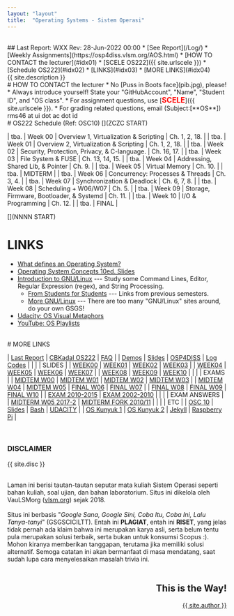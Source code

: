 ```yaml
---
layout: "layout"
title:  "Operating Systems - Sistem Operasi"
---
```


<br>
## Last Report: WXX Rev: 28-Jun-2022 00:00
* [See Report](/Log/)
* [Weekly Assignments](https://osp4diss.vlsm.org/AOS.html)
* [HOW TO CONTACT the lecturer](#idx01)
* [SCELE OS222]({{ site.urlscele }})
* [Schedule OS222](#idx02)
* [LINKS](#idx03)
* [MORE LINKS](#idx04)

<br id="idx00">
{{ site.description }}

<br id="idx01">
# HOW TO CONTACT the lecturer
  * No [Puss in Boots face](pib.jpg), please!
  * Always introduce yourself! State your "GitHubAccount", "Name", "Student ID", and "OS class".
    * For assignment questions, use 
      [<span style="color:red; font-weight:bold; font-size:larger;">SCELE</span>]({{ site.urlscele }}).
    * For grading related questions, email (Subject:[**OS**]) rms46 at ui dot ac dot id

<br id="idx02">
# OS222 Schedule (Ref: OSC10)
[](ZCZC START)

| tba. | Week 00 | Overview 1, Virtualization & Scripting | Ch. 1, 2, 18. |
| tba. | Week 01 | Overview 2, Virtualization & Scripting | Ch. 1, 2, 18. |
| tba. | Week 02 | Security, Protection, Privacy, & C-language. | Ch. 16, 17. |
| tba. | Week 03 | File System & FUSE | Ch. 13, 14, 15. |
| tba. | Week 04 | Addressing, Shared Lib, & Pointer | Ch. 9. |
| tba. | Week 05 | Virtual Memory | Ch. 10. |
| tba. | MIDTERM |
| tba. | Week 06 | Concurrency: Processes & Threads | Ch. 3, 4. |
| tba. | Week 07 | Synchronization & Deadlock | Ch. 6, 7, 8. |
| tba. | Week 08 | Scheduling + W06/W07 | Ch. 5. |
| tba. | Week 09 | Storage, Firmware, Bootloader, & Systemd | Ch. 11. |
| tba. | Week 10 | I/O & Programming | Ch. 12. |
| tba. | FINAL   |

[](NNNN START)
<br id="idx03">
# LINKS

* [What defines an Operating System?](https://rahmatm.samik-ibrahim.vlsm.org/2021/07/what-defines-operating-system.html)
* [Operating System Concepts 10ed. Slides](https://www.os-book.com/OS10/slide-dir/)
* [Introduction to GNU/Linux](https://osp4diss.vlsm.org/Welcome2GNULinux.html) ---
  Study some Command Lines, Editor, Regular Expression (regex), and String Processing. 
  * [From Students for Students](https://osp4diss.vlsm.org/osp-127.html) ---
    Links from previous semesters.
  * [More GNU/Linux](https://osp4diss.vlsm.org/osp-115.html) ---
    There are too many "GNU/Linux" sites around, do your own GSGS!
* [Udacity: OS Visual Metaphors](https://goo.gl/HaUk5g)
* [YouTube: OS Playlists](/playlists/)

<br id="idx04">
# MORE LINKS

| [Last Report](Log/) | [CBKadal OS222](https://github.com/cbkadal/os222/) | [FAQ](/FAQ/) |
| [Demos](https://github.com/os2xx/os/tree/master/Demos/) | [Slides](https://github.com/os2xx/os/tree/master/Slides/) | [OSP4DISS](https://osp4diss.vlsm.org/) | [Log Codes](https://osp4diss.vlsm.org/ETC/logCodes.txt) |
|        |
| SLIDES |
| [WEEK00](Slides/os00.pdf) | [WEEK01](Slides/os01.pdf) | [WEEK02](Slides/os02.pdf) | [WEEK03](Slides/os03.pdf) |
| [WEEK04](Slides/os04.pdf) | [WEEK05](Slides/os05.pdf) | [WEEK06](Slides/os06.pdf) | [WEEK07](Slides/os07.pdf) |
| [WEEK08](Slides/os08.pdf) | [WEEK09](Slides/os09.pdf) | [WEEK10](Slides/os10.pdf) |
|       |
| EXAMS |
| [MIDTEM W00](https://rms46.vlsm.org/2/195.pdf) | [MIDTEM W01](https://rms46.vlsm.org/2/196.pdf) | [MIDTEM W02](https://rms46.vlsm.org/2/197.pdf) | [MIDTEM W03](https://rms46.vlsm.org/2/198.pdf) |
| [MIDTEM W04](https://rms46.vlsm.org/2/199.pdf) | [MIDTEM W05](https://rms46.vlsm.org/2/200.pdf) | [FINAL W06](https://rms46.vlsm.org/2/201.pdf) | [FINAL W07](https://rms46.vlsm.org/2/202.pdf) |
| [FINAL W08](https://rms46.vlsm.org/2/203.pdf) | [FINAL W09](https://rms46.vlsm.org/2/204.pdf) | [FINAL W10](https://rms46.vlsm.org/2/205.pdf) |
| [EXAM 2010-2015](https://rms46.vlsm.org/2/183.pdf) | [EXAM 2002-2010](https://rms46.vlsm.org/1/94.pdf) |
|     |
| EXAM ANSWERS |
| [MIDTERM W05 2017-2](https://rms46.vlsm.org/2/223.pdf) | [MIDTERM FORK 2010/11](https://rms46.vlsm.org/2/232.pdf) |
|     |
| ETC |
| [OSC 10](https://os-book.com/) | [Slides](https://codex.cs.yale.edu/avi/os-book/OS10/slide-dir/) | [Bash](https://en.wikipedia.org/wiki/Bash_(Unix_shell)) | [UDACITY](https://classroom.udacity.com/courses/ud923) | 
| [OS Kunyuk 1](https://rms46.vlsm.org/2/213.pdf) | [OS Kunyuk 2](https://rms46.vlsm.org/2/214.pdf) | [Jekyll](https://jekyll.vlsm.org) | [Raspberry Pi](https://www.raspberrypi.org/) |

<br>
<h3>DISCLAIMER</h3>

{{ site.disc }}

<br>
Laman ini berisi tautan-tautan seputar mata kuliah Sistem Operasi seperti bahan kuliah, 
soal ujian, dan bahan laboratorium. 
Situs ini dikelola oleh VauLSMorg (<a href="https://vlsm.org/">vlsm.org</a>) 
sejak 2018.<br><br>
Situs ini berbasis 
"<i>Google Sana, Google Sini, Coba Itu, Coba Ini, Lalu Tanya-tanyi</i>" (GSGSCICILTT). 
Entah ini <b>PLAGIAT</b>, entah ini <b>RISET</b>, 
yang jelas tidak pernah ada klaim bahwa ini merupakan karya asli, 
serta belum tentu pula merupakan solusi terbaik, 
serta bukan untuk konsumsi Scopus :).
Mohon kiranya memberikan tanggapan,
terutama jika memiliki solusi alternatif.
Semoga catatan ini akan bermanfaat di masa mendatang,
saat sudah lupa cara menyelesaikan masalah trivia ini.<br><br>
<div style="text-align: right;">
<h2>This is the Way!</h2>
<a href="https://cbkadal.blogspot.com/">{{ site.author }}</a><br></div>
<br>

